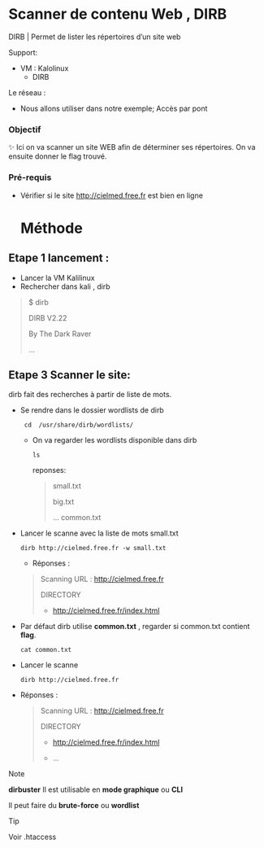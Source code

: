 # Scanner de contenu Web , DIRB

DIRB  | Permet de lister les répertoires d’un site web

Support:

* VM : Kalolinux
  * DIRB


Le réseau :
* Nous allons utiliser dans notre exemple; Accès par pont

### Objectif
✨ Ici on va scanner un site WEB afin de déterminer ses répertoires. On va ensuite donner le flag trouvé.

### Pré-requis

* Vérifier si le site http://cielmed.free.fr est bien en ligne

  # Méthode

## Etape 1 lancement :
* Lancer la VM Kalilinux
* Rechercher dans kali , dirb
> $ dirb
>
> DIRB V2.22
>
> By The Dark Raver
>
> ...
> 

## Etape 3 Scanner le site:

dirb fait des recherches à partir de liste de mots.

* Se rendre dans le dossier wordlists de dirb

       cd  /usr/share/dirb/wordlists/

   * On va regarder les wordlists disponible dans dirb

         ls

      reponses:
       > small.txt
       >
       > big.txt
       >
       > ...
       > common.txt
       > 

* Lancer le scanne avec la liste de mots small.txt

      dirb http://cielmed.free.fr -w small.txt

  * Réponses :
   > Scanning URL : http://cielmed.free.fr
   >
   > DIRECTORY
   >
   > + http://cielmed.free.fr/index.html

*  Par défaut dirb utilise **common.txt** , regarder si common.txt contient **flag**.

       cat common.txt

* Lancer le scanne
  
      dirb http://cielmed.free.fr

* Réponses :
   > Scanning URL : http://cielmed.free.fr
   >
   > DIRECTORY
   >
   > + http://cielmed.free.fr/index.html
   >
   > + ... 



> [!Note]
> 
> **dirbuster**
> Il est utilisable en **mode graphique** ou **CLI**
>
> Il peut faire du **brute-force** ou **wordlist**

> [!TIP]
>
> Voir .htaccess
